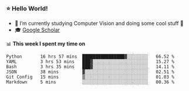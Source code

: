 ### ⭐️ Hello World!

<!--
**hologerry/hologerry** is a ✨ _special_ ✨ repository because its `README.md` (this file) appears on your GitHub profile.

Here are some ideas to get you started:

- 🔭 I’m currently working and studying on Computer Vision
- 🌱 I’m currently learning at Peking University
- 💬 Ask me about 
- 📫 How to reach me: E-mail
- 😄 Pronouns: he/his
- ⚡ Fun fact: Music is the Power
-->


- 🔭 I’m currently studying Computer Vision and doing some cool stuff 🤖
- 🎓 [Google Scholar](https://scholar.google.com/citations?user=3ykqW9wAAAAJ&hl=en)


📊 **This week I spent my time on**

<!--START_SECTION:waka-->

```text
Python       16 hrs 57 mins  ████████████████▓░░░░░░░░   66.52 %
YAML         3 hrs 53 mins   ███▓░░░░░░░░░░░░░░░░░░░░░   15.27 %
Bash         3 hrs 35 mins   ███▓░░░░░░░░░░░░░░░░░░░░░   14.11 %
JSON         38 mins         ▓░░░░░░░░░░░░░░░░░░░░░░░░   02.51 %
Git Config   15 mins         ▒░░░░░░░░░░░░░░░░░░░░░░░░   01.03 %
Markdown     5 mins          ░░░░░░░░░░░░░░░░░░░░░░░░░   00.36 %
```

<!--END_SECTION:waka-->
